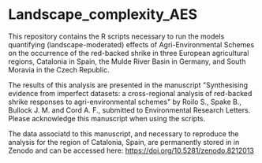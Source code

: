 # Landscape_complexity_AES
This repository contains the R scripts necessary to run the models quantifying (landscape-moderated) effects of Agri-Environmental Schemes on the occurrence of the red-backed shrike in three European agricultural regions, Catalonia in Spain, the Mulde River Basin in Germany, and South Moravia in the Czech Republic.

The results of this analysis are presented in the manuscript "Synthesising evidence from imperfect datasets: a cross-regional analysis of red-backed shrike responses to agri-environmental schemes" by Roilo S., Spake B., Bullock J. M. and Cord A. F., submitted to Environmental Research Letters. Please acknowledge this manuscript when using the scripts.

The data associatd to this manuscript, and necessary to reproduce the analysis for the region of Catalonia, Spain, are permanently stored in in Zenodo and can be accessed here: https://doi.org/10.5281/zenodo.8212013
